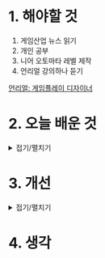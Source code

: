 
# 1. 해야할 것

1. 게임산업 뉴스 읽기 
2. 개인 공부  
3. 니어 오토마타 레벨 제작
4. 언리얼 강의하나 듣기

[언리얼: 게임플레이 디자이너](https://dev.epicgames.com/community/learning/courses/ayn/unreal-engine-01c2fa/mvYv/unreal-engine-de9bf8)

# 2. 오늘 배운 것

<details>
<summary>접기/펼치기</summary>




</details>




# 3. 개선


<details>
<summary>접기/펼치기</summary>


</details>



# 4. 생각


